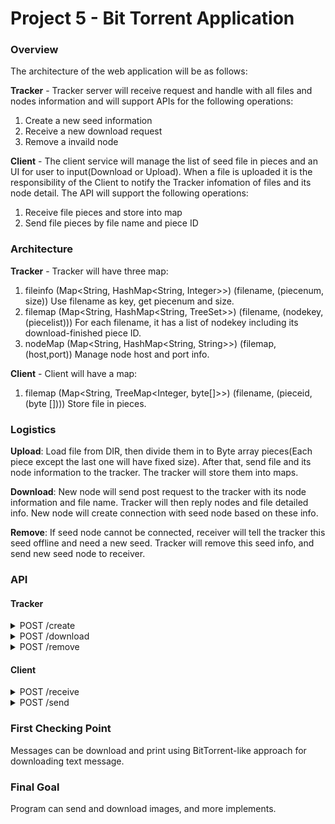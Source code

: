 Project 5 - Bit Torrent Application
========================================================

### Overview

The architecture of the web application will be as follows:

**Tracker** - Tracker server will receive request and handle with all files and nodes information and will support APIs for the following operations:
1. Create a new seed information
2. Receive a new download request
3. Remove a invaild node 

**Client** - The client service will manage the list of seed file in pieces and an UI for user to input(Download or Upload). When a file is uploaded it is the responsibility of the Client to notify the Tracker infomation of files and its node detail. The API will support the following operations:
1. Receive file pieces and store into map
2. Send file pieces by file name and piece ID

### Architecture

**Tracker** - Tracker will have three map:
1. fileinfo (Map<String, HashMap<String, Integer>>) (filename, (piecenum, size))
   Use filename as key, get piecenum and size.
2. filemap (Map<String, HashMap<String, TreeSet<Integer>>>) (filename, (nodekey, (piecelist)))
   For each filename, it has a list of nodekey including its download-finished piece ID. 
3. nodeMap (Map<String, HashMap<String, String>>) (filemap, (host,port))
   Manage node host and port info.

**Client** - Client will have a map:
1. filemap (Map<String, TreeMap<Integer, byte[]>>) (filename, (pieceid, (byte [])))
   Store file in pieces.


### Logistics 

**Upload**: Load file from DIR, then divide them in to Byte array pieces(Each piece except the last one will have fixed size). After that, send file and its node information to the tracker. The tracker will store them into maps.

**Download**: New node will send post request to the tracker with its node information and file name. Tracker will then reply nodes and file detailed info. New node will create connection with seed node based on these info.

**Remove**: If seed node cannot be connected, receiver will tell the tracker this seed offline and need a new seed. Tracker will remove this seed info, and send new seed node to receiver.

### API

#### Tracker

<details>
<summary>POST /create</summary>

Body: 
<pre>
{
  node: {
	  "host": "string",
	  "port": "string"
        } 
  file: {
	  "filename": "string",
	  "piecenum": "string",
	  "size": "string"
	}
}
</pre>

Responses:

<table>
	<tr><td>Code</td></tr>
	<tr><td>200</td><<br/>
</td></tr>
	<tr><td>400</td><td>Create Error</td></tr>
</table>
</details>


<details>
<summary>POST /download </summary>
	
Body:

<pre>
{
  "host": "string",
  "port": "string",
  "filename": "string",
}
</pre>

Responses:

<table>
	<tr><td>Code</td><td>Description</td></tr>
	<tr><td>200</td><td>Node List
<pre>
{
  nodes: [
	   {
	     "host": "string",
	     "port": "string",
   	     "pieceid": "string"
	   }
	 ] 
  fileinfo: {
	      "piecenum": "string",
	      "size": "string"
            }
}	
</pre></td></tr>
	<tr><td>400</td><td>File request error</td></tr>
</table>
</details>

<details>
<summary>POST /remove</summary>

Body: 
<pre>
{
  "host": "string",
  "port": "string",
  "pieceid": "string",
  "filename": "string" 
}
</pre>

Responses:

<table>
	<tr><td>Code</td><td>Description</td></tr>
	<tr><td>200</td><td>Node List
<pre>

{
  "host": "string",
  "port": "string",
  "pieceid": "string",
  "filename": "string"
}
		   
	
</pre></td></tr>
	<tr><td>400</td><td>piece request error</td></tr>
</table>
</details>


#### Client

<details>
<summary>POST /receive</summary>

Body:

<pre>
{
  "host": "string",
  "port": "string",
  "pieceid": "string",
  "filename": "string"	   
}	
</pre>

Responses:

<table>
	<tr><td>Code</td><td>Description</td></tr>
	<tr><td>200</td><td>Event created
</td></tr>
	<tr><td>400</td><td>Piece unsuccessfully created</td></tr>

</table>
</details>


<details>
<summary>POST /send</summary>

Body:

<pre>
{
  "pieceid": "string",
  "filename": "string"	   
}	
</pre>

Responses:

<table>
	<tr><td>Code</td><td>Description</td></tr>
	<tr><td>200</td><td>Byte []
</td></tr>
	<tr><td>400</td><td>Piece unsuccessfully Send</td></tr>

</table>
</details>



### First Checking Point 
Messages can be download and print using BitTorrent-like approach for downloading text message.

### Final Goal
Program can send and download images, and more implements.


